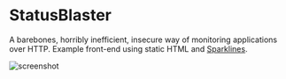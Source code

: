 # StatusBlaster

A barebones, horribly inefficient, insecure way of monitoring
applications over HTTP.  Example front-end using static HTML
and [Sparklines](http://omnipotent.net/jquery.sparkline/).

![screenshot](https://github.com/tmcoma/statusblaster/blob/master/src/site/example/sparklines/sparklines.gif?raw=true)

